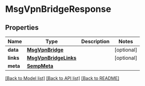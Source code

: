 # MsgVpnBridgeResponse

## Properties
Name | Type | Description | Notes
------------ | ------------- | ------------- | -------------
**data** | [**MsgVpnBridge**](MsgVpnBridge.md) |  | [optional] 
**links** | [**MsgVpnBridgeLinks**](MsgVpnBridgeLinks.md) |  | [optional] 
**meta** | [**SempMeta**](SempMeta.md) |  | 

[[Back to Model list]](../README.md#documentation-for-models) [[Back to API list]](../README.md#documentation-for-api-endpoints) [[Back to README]](../README.md)


